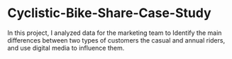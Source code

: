 # Cyclistic-Bike-Share-Case-Study
In this project, I analyzed data for the marketing team to Identify the main differences between two types of customers the casual and annual riders, and use digital media to influence them.
